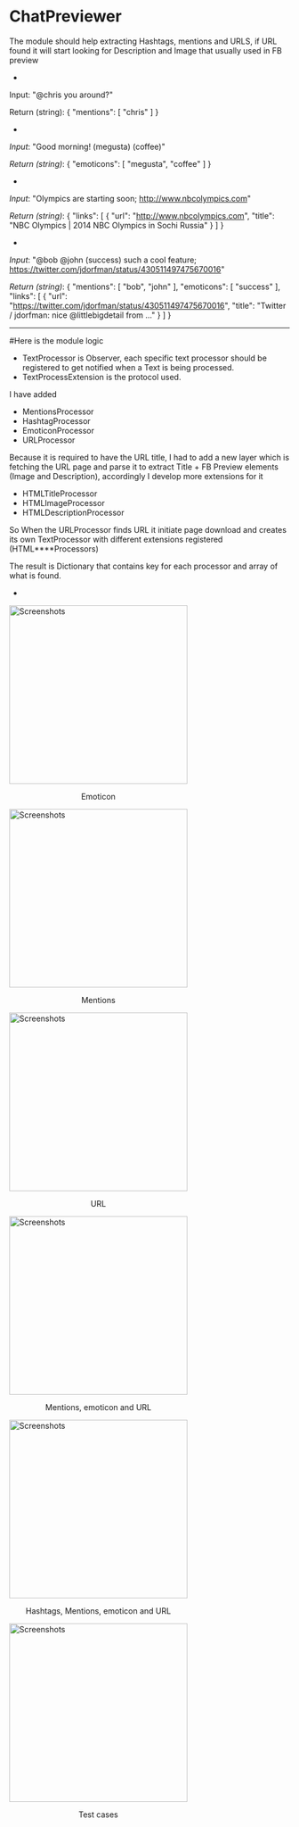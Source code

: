 # ChatPreviewer
The module should help extracting Hashtags, mentions and URLS, if URL found it will start looking for Description and Image that usually used in FB preview

-
Input: "@chris you around?"

Return (string):
{
  "mentions": [
    "chris"
  ]
}
 
-
*Input*: "Good morning! (megusta) (coffee)"

*Return (string)*:
{
  "emoticons": [
    "megusta",
    "coffee"
  ]
}

-
*Input*: "Olympics are starting soon; http://www.nbcolympics.com"

*Return (string)*:
{
  "links": [
    {
      "url": "http://www.nbcolympics.com",
      "title": "NBC Olympics | 2014 NBC Olympics in Sochi Russia"
    }
  ]
}
 
-
*Input*: "@bob @john (success) such a cool feature; https://twitter.com/jdorfman/status/430511497475670016"

*Return (string)*:
{
  "mentions": [
    "bob",
    "john"
  ],
  "emoticons": [
    "success"
  ],
  "links": [
    {
      "url": "https://twitter.com/jdorfman/status/430511497475670016",
      "title": "Twitter / jdorfman: nice @littlebigdetail from ..."
    }
  ]
}

___

#Here is the module logic
- TextProcessor is Observer, each specific text processor should be registered to get notified when a Text is being processed.
- TextProcessExtension is the protocol used.

I have added 
- MentionsProcessor
- HashtagProcessor
- EmoticonProcessor
- URLProcessor

Because it is required to have the URL title, I had to add a new layer which is fetching the URL page and parse it to extract Title + FB Preview elements (Image and Description), accordingly I develop more extensions for it
- HTMLTitleProcessor
- HTMLImageProcessor
- HTMLDescriptionProcessor

So When the URLProcessor finds URL it initiate page download and creates its own TextProcessor with different extensions registered (HTML****Processors)

The result is Dictionary that contains key for each processor and array of what is found.



-


<div style="display: inline-block">
    <img width=320 src="images/emoticon.PNG" alt="Screenshots"/>
	<p align="center">Emoticon</p>
</div>
<div style="display: inline-block">
    <img width=320 src="images/mention.PNG" alt="Screenshots"/>
	<p align="center">Mentions</p>
</div>

<div style="display: inline-block">
    <img width=320 src="images/url.PNG" alt="Screenshots"/>
	<p align="center">URL</p>
</div>

<div style="display: inline-block">
    <img width=320 src="images/mention-emoticon-url.PNG" alt="Screenshots"/>
	<p align="center">Mentions, emoticon and URL</p>
</div>

<div style="display: inline-block">
    <img width=320 src="images/all.PNG" alt="Screenshots"/>
	<p align="center">Hashtags, Mentions, emoticon and URL </p>
</div>

<div style="display: inline-block">
    <img width=320 src="images/test-cases.PNG" alt="Screenshots"/>
	<p align="center">Test cases </p>
</div>
